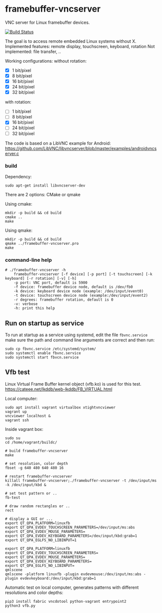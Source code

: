 # framebuffer-vncserver

VNC server for Linux framebuffer devices.

[![Build Status](https://travis-ci.org/ponty/framebuffer-vncserver.svg?branch=master)](https://travis-ci.org/ponty/framebuffer-vncserver)

The goal is to access remote embedded Linux systems without X.
Implemented features: remote display, touchscreen, keyboard, rotation
Not implemented: file transfer, ..

Working configurations:
without rotation:
- [x]  1 bit/pixel
- [x]  8 bit/pixel
- [x]  16 bit/pixel
- [x]  24 bit/pixel
- [x]  32 bit/pixel

with rotation:
- [ ]  1 bit/pixel
- [ ]  8 bit/pixel
- [x]  16 bit/pixel
- [ ]  24 bit/pixel
- [ ]  32 bit/pixel

The code is based on a LibVNC example for Android:
https://github.com/LibVNC/libvncserver/blob/master/examples/androidvncserver.c

### build

Dependency:

	sudo apt-get install libvncserver-dev

There are 2 options: CMake or qmake

Using cmake:

	mkdir -p build && cd build
	cmake ..
	make
	
Using qmake:

	mkdir -p build && cd build
	qmake ../framebuffer-vncserver.pro
	make

 

### command-line help 

	# ./framebuffer-vncserver -h
		framebuffer-vncserver [-f device] [-p port] [-t touchscreen] [-k keyboard] [-r rotation] [-v] [-h]
		-p port: VNC port, default is 5900
		-f device: framebuffer device node, default is /dev/fb0
		-k device: keyboard device node (example: /dev/input/event0)
		-t device: touchscreen device node (example:/dev/input/event2)
		-r degrees: framebuffer rotation, default is 0
		-v: verbose
		-h: print this help

## Run on startup as service

To run at startup as a service using systemd, edit the file `fbvnc.service` make sure the path and command line arguments are correct and then run:

```shell
sudo cp fbvnc.service /etc/systemd/system/
sudo systemctl enable fbvnc.service
sudo systemctl start fbvcn.service
```

## Vfb test

Linux Virtual Frame Buffer kernel object (vfb.ko) is used for this test.
https://cateee.net/lkddb/web-lkddb/FB_VIRTUAL.html

Local computer:
	
	sudo apt install vagrant virtualbox xtightvncviewer
	vagrant up
	vncviewer localhost &
	vagrant ssh

Inside vagrant box:

	sudo su
	cd /home/vagrant/buildc/

	# build framebuffer-vncserver
	make

	# set resolution, color depth
    fbset -g 640 480 640 480 16

	# restart framebuffer-vncserver
	killall framebuffer-vncserver;./framebuffer-vncserver -t /dev/input/ms -k /dev/input/kbd &

	# set test pattern or ..
	fb-test

	# draw random rectangles or ..
	rect
	
	# display a GUI or ...
	export QT_QPA_PLATFORM=linuxfb
	export QT_QPA_EVDEV_TOUCHSCREEN_PARAMETERS=/dev/input/ms:abs
	export QT_QPA_EVDEV_MOUSE_PARAMETERS=
	export QT_QPA_EVDEV_KEYBOARD_PARAMETERS=/dev/input/kbd:grab=1
	export QT_QPA_EGLFS_NO_LIBINPUT=1

	export QT_QPA_PLATFORM=linuxfb
	export QT_QPA_EVDEV_TOUCHSCREEN_PARAMETERS=
	export QT_QPA_EVDEV_MOUSE_PARAMETERS=
	export QT_QPA_EVDEV_KEYBOARD_PARAMETERS=
	export QT_QPA_EGLFS_NO_LIBINPUT=
	qmlscene
	qmlscene -platform linuxfb -plugin evdevmouse:/dev/input/ms:abs -plugin evdevkeyboard:/dev/input/kbd:grab=1

Automatic test on local computer, generates patterns with different resolutions and color depths:
	
	pip3 install fabric vncdotool python-vagrant entrypoint2
	python3 vfb.py
